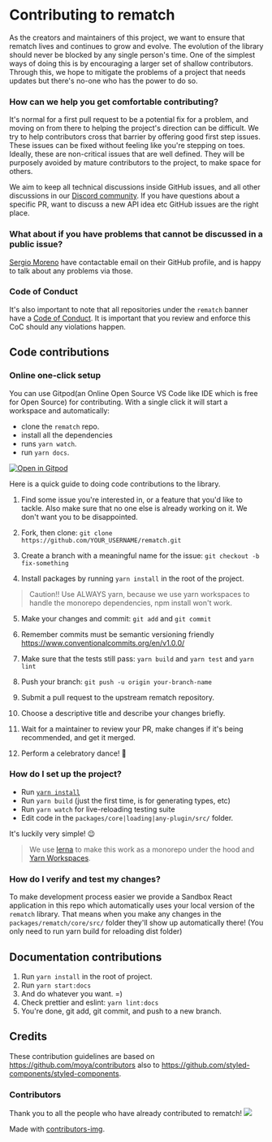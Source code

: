 # Contributing to rematch

As the creators and maintainers of this project, we want to ensure that rematch lives and continues to grow and evolve.
The evolution of the library should never be blocked by any single person's time.
One of the simplest ways of doing this is by encouraging a larger set of shallow contributors.
Through this, we hope to mitigate the problems of a project that needs updates but there's no-one who has the power to do so.

### How can we help you get comfortable contributing?

It's normal for a first pull request to be a potential fix for a problem, and moving on from there to helping the project's direction can be difficult.
We try to help contributors cross that barrier by offering good first step issues. These issues can be fixed without feeling like you're stepping on toes. Ideally, these are non-critical issues that are well defined. They will be purposely avoided by mature contributors to the project, to make space for others.

We aim to keep all technical discussions inside GitHub issues, and all other discussions in our [Discord community](https://discord.gg/zMzsMGvEHk). If you have questions about a specific PR, want to discuss a new API idea etc GitHub issues are the right place.

### What about if you have problems that cannot be discussed in a public issue?

[Sergio Moreno](https://github.com/semoal) have contactable email on their GitHub profile, and is happy to talk about any problems via those.

### Code of Conduct

It's also important to note that all repositories under the `rematch` banner have a [Code of Conduct](./CODE_OF_CONDUCT.md). It is important that you review and enforce this CoC should any violations happen.

## Code contributions

### Online one-click setup

You can use Gitpod(an Online Open Source VS Code like IDE which is free for Open Source) for contributing. With a single click it will start a workspace and automatically:

- clone the `rematch` repo.
- install all the dependencies
- runs `yarn watch`.
- run `yarn docs`.

[![Open in Gitpod](https://gitpod.io/button/open-in-gitpod.svg)](https://gitpod.io/from-referrer/)

Here is a quick guide to doing code contributions to the library.

1. Find some issue you're interested in, or a feature that you'd like to tackle.
   Also make sure that no one else is already working on it. We don't want you to be
   disappointed.

2. Fork, then clone: `git clone https://github.com/YOUR_USERNAME/rematch.git`

3. Create a branch with a meaningful name for the issue: `git checkout -b fix-something`

4. Install packages by running `yarn install` in the root of the project.

> Caution!! Use ALWAYS yarn, because we use yarn workspaces to handle the monorepo dependencies, npm install won't work.

5. Make your changes and commit: `git add` and `git commit`

6. Remember commits must be semantic versioning friendly https://www.conventionalcommits.org/en/v1.0.0/

7. Make sure that the tests still pass: `yarn build` and `yarn test` and `yarn lint`

8. Push your branch: `git push -u origin your-branch-name`

9. Submit a pull request to the upstream rematch repository.

10. Choose a descriptive title and describe your changes briefly.

11. Wait for a maintainer to review your PR, make changes if it's being recommended, and get it merged.

12. Perform a celebratory dance! :dancer:

### How do I set up the project?

- Run [`yarn install`](https://classic.yarnpkg.com/lang/en)
- Run `yarn build` (just the first time, is for generating types, etc)
- Run `yarn watch` for live-reloading testing suite
- Edit code in the `packages/core|loading|any-plugin/src/` folder.

It's luckily very simple! :wink:

> We use [lerna](https://github.com/lerna/lerna) to make this work as a monorepo under the hood and [Yarn Workspaces](https://classic.yarnpkg.com/blog/2017/08/02/introducing-workspaces/).

### How do I verify and test my changes?

To make development process easier we provide a Sandbox React application in this repo which automatically uses your local version of the `rematch` library.
That means when you make any changes in the `packages/rematch/core/src/` folder they'll show up automatically there! (You only need to run yarn build for reloading dist folder)

## Documentation contributions

1. Run `yarn install` in the root of project.
2. Run `yarn start:docs`
3. And do whatever you want. =)
4. Check prettier and eslint: `yarn lint:docs`
5. You're done, git add, git commit, and push to a new branch.

## Credits

These contribution guidelines are based on https://github.com/moya/contributors also to https://github.com/styled-components/styled-components.

### Contributors

Thank you to all the people who have already contributed to rematch!
<a href="https://github.com/rematch/rematch/graphs/contributors">
<img src="https://contributors-img.web.app/image?repo=rematch/rematch" />
</a>

Made with [contributors-img](https://contributors-img.web.app).
